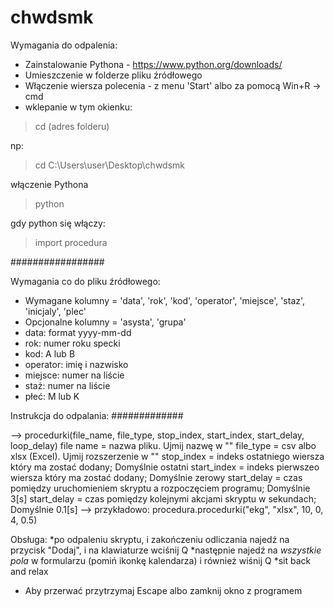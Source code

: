 # chwdsmk

Wymagania do odpalenia:

* Zainstalowanie Pythona - https://www.python.org/downloads/
* Umieszczenie w folderze pliku źródłowego
* Włączenie wiersza polecenia - z menu 'Start' albo za pomocą Win+R -> cmd
* wklepanie w tym okienku:
> cd (adres folderu)

np:
> cd C:\Users\user\Desktop\chwdsmk

włączenie Pythona
> python

gdy python się włączy:
> import procedura

#################

Wymagania co do pliku źródłowego:
* Wymagane kolumny = 'data', 'rok', 'kod', 'operator', 'miejsce', 'staz', 'inicjaly', 'plec'
* Opcjonalne kolumny = 'asysta', 'grupa'
* data: format yyyy-mm-dd
* rok: numer roku specki
* kod: A lub B
* operator: imię i nazwisko
* miejsce: numer na liście
* staż: numer na liście
* płeć: M lub K

Instrukcja do odpalania:
#############

--> procedurki(file_name, file_type,  stop_index, start_index, start_delay, loop_delay)
     file name = nazwa pliku. Ujmij nazwę w ""
     file_type = csv albo xlsx (Excel). Ujmij rozszerzenie w ""
     stop_index = indeks ostatniego wiersza który ma zostać dodany; Domyślnie ostatni
     start_index = indeks pierwszeo wiersza który ma zostać dodany; Domyślnie zerowy
     start_delay = czas pomiędzy uruchomieniem skryptu a rozpoczęciem programu; Domyślnie 3[s]
     start_delay = czas pomiędzy kolejnymi akcjami skryptu w sekundach; Domyślnie 0.1[s]
--> przykładowo: procedura.procedurki("ekg", "xlsx", 10, 0, 4, 0.5)

Obsługa:
*po odpaleniu skryptu, i zakończeniu odliczania najedź na przycisk "Dodaj", i na klawiaturze wciśnij Q
*następnie najedź na *wszystkie pola* w formularzu (pomiń ikonkę kalendarza) i również wiśnij Q
*sit back and relax
* Aby przerwać przytrzymaj Escape albo zamknij okno z programem
